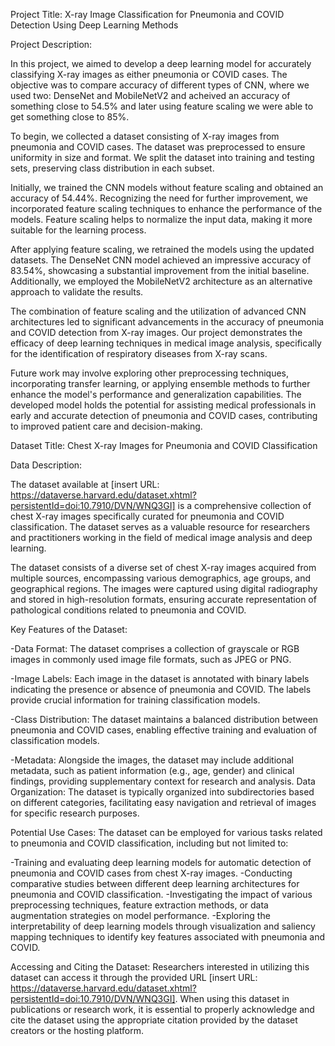 Project Title: X-ray Image Classification for Pneumonia and COVID Detection Using Deep Learning Methods

Project Description:

In this project, we aimed to develop a deep learning model for accurately classifying X-ray images as either pneumonia or COVID cases. 
The objective was to compare accuracy of different types of CNN, where we used two: DenseNet and MobileNetV2 and acheived an accuracy of something close to 54.5% and later using feature scaling we were able to get something close to 85%.

To begin, we collected a dataset consisting of X-ray images from pneumonia and COVID cases. The dataset was preprocessed to ensure uniformity in size and format. We split the dataset into training and testing sets, preserving class distribution in each subset.

Initially, we trained the CNN models without feature scaling and obtained an accuracy of 54.44%. Recognizing the need for further improvement, we incorporated feature scaling techniques to enhance the performance of the models. Feature scaling helps to normalize the input data, making it more suitable for the learning process.

After applying feature scaling, we retrained the models using the updated datasets. The DenseNet CNN model achieved an impressive accuracy of 83.54%, showcasing a substantial improvement from the initial baseline. Additionally, we employed the MobileNetV2 architecture as an alternative approach to validate the results.

The combination of feature scaling and the utilization of advanced CNN architectures led to significant advancements in the accuracy of pneumonia and COVID detection from X-ray images. Our project demonstrates the efficacy of deep learning techniques in medical image analysis, specifically for the identification of respiratory diseases from X-ray scans.

Future work may involve exploring other preprocessing techniques, incorporating transfer learning, or applying ensemble methods to further enhance the model's performance and generalization capabilities. The developed model holds the potential for assisting medical professionals in early and accurate detection of pneumonia and COVID cases, contributing to improved patient care and decision-making.

Dataset Title: Chest X-ray Images for Pneumonia and COVID Classification

Data Description:

The dataset available at [insert URL: https://dataverse.harvard.edu/dataset.xhtml?persistentId=doi:10.7910/DVN/WNQ3GI] is a comprehensive collection of chest X-ray images specifically curated for pneumonia and COVID classification. The dataset serves as a valuable resource for researchers and practitioners working in the field of medical image analysis and deep learning.

The dataset consists of a diverse set of chest X-ray images acquired from multiple sources, encompassing various demographics, age groups, and geographical regions. The images were captured using digital radiography and stored in high-resolution formats, ensuring accurate representation of pathological conditions related to pneumonia and COVID.

Key Features of the Dataset:

-Data Format: The dataset comprises a collection of grayscale or RGB images in commonly used image file formats, such as JPEG or PNG.

-Image Labels: Each image in the dataset is annotated with binary labels indicating the presence or absence of pneumonia and COVID. The labels provide crucial information for training classification models.

-Class Distribution: The dataset maintains a balanced distribution between pneumonia and COVID cases, enabling effective training and evaluation of classification models.

-Metadata: Alongside the images, the dataset may include additional metadata, such as patient information (e.g., age, gender) and clinical findings, providing supplementary context for research and analysis.
Data Organization: The dataset is typically organized into subdirectories based on different categories, facilitating easy navigation and retrieval of images for specific research purposes.

Potential Use Cases:
The dataset can be employed for various tasks related to pneumonia and COVID classification, including but not limited to:

-Training and evaluating deep learning models for automatic detection of pneumonia and COVID cases from chest X-ray images.
-Conducting comparative studies between different deep learning architectures for pneumonia and COVID classification.
-Investigating the impact of various preprocessing techniques, feature extraction methods, or data augmentation strategies on model performance.
-Exploring the interpretability of deep learning models through visualization and saliency mapping techniques to identify key features associated with pneumonia and COVID.

Accessing and Citing the Dataset:
Researchers interested in utilizing this dataset can access it through the provided URL [insert URL: https://dataverse.harvard.edu/dataset.xhtml?persistentId=doi:10.7910/DVN/WNQ3GI]. When using this dataset in publications or research work, it is essential to properly acknowledge and cite the dataset using the appropriate citation provided by the dataset creators or the hosting platform.
